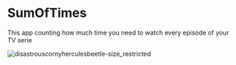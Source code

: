 # SumOfTimes
This app counting how much time you need to watch every episode of your TV serie

![disastrouscornyherculesbeetle-size_restricted](https://user-images.githubusercontent.com/19475961/43850193-8dfc6206-9b37-11e8-8e02-5ef0b4f37b5d.gif)

